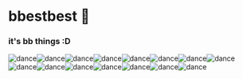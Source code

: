 # bbestbest 👋

### it's bb things :D

![dance](https://cdn.discordapp.com/emojis/648049478124830730.gif?v=1)![dance](https://cdn.discordapp.com/emojis/648049478124830730.gif?v=1)![dance](https://cdn.discordapp.com/emojis/648049478124830730.gif?v=1)![dance](https://cdn.discordapp.com/emojis/648049478124830730.gif?v=1)![dance](https://cdn.discordapp.com/emojis/648049478124830730.gif?v=1)![dance](https://cdn.discordapp.com/emojis/648049478124830730.gif?v=1)![dance](https://cdn.discordapp.com/emojis/648049478124830730.gif?v=1)![dance](https://cdn.discordapp.com/emojis/648049478124830730.gif?v=1)![dance](https://cdn.discordapp.com/emojis/648049478124830730.gif?v=1)![dance](https://cdn.discordapp.com/emojis/648049478124830730.gif?v=1)![dance](https://cdn.discordapp.com/emojis/648049478124830730.gif?v=1)![dance](https://cdn.discordapp.com/emojis/648049478124830730.gif?v=1)![dance](https://cdn.discordapp.com/emojis/648049478124830730.gif?v=1)![dance](https://cdn.discordapp.com/emojis/648049478124830730.gif?v=1)![dance](https://cdn.discordapp.com/emojis/648049478124830730.gif?v=1)
<!--
**branzbbest/branzbbest** is a ✨ _special_ ✨ repository because its `README.md` (this file) appears on your GitHub profile.

Here are some ideas to get you started:

- 🔭 I’m currently working on ...
- 🌱 I’m currently learning ...
- 👯 I’m looking to collaborate on ...
- 🤔 I’m looking for help with ...
- 💬 Ask me about ...
- 📫 How to reach me: ...
- 😄 Pronouns: ...
- ⚡ Fun fact: ...
-->
